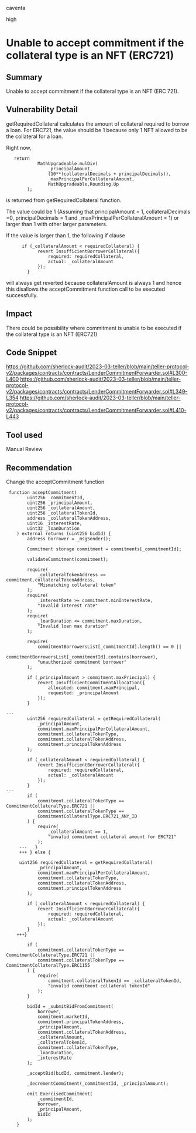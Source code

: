 caventa

high

# Unable to accept commitment if the collateral type is an NFT (ERC721)

## Summary
Unable to accept commitment if the collateral type is an NFT (ERC 721).

## Vulnerability Detail
getRequiredCollateral calculates the amount of collateral required to borrow a loan. For ERC721, the value should be 1 because only 1 NFT allowed to be the collateral for a loan.

Right now, 

```solidity
   return
            MathUpgradeable.mulDiv(
                _principalAmount,
                (10**(collateralDecimals + principalDecimals)),
                _maxPrincipalPerCollateralAmount,
                MathUpgradeable.Rounding.Up
        );
```

 is returned from getRequiredCollateral function. 
 
 The value could be 1 (Assuming that principalAmount = 1, collateralDecimals =0,  principalDecimals = 1 and _maxPrincipalPerCollateralAmount = 1) or larger than 1 with other larger parameters.
 
 If the value is larger than 1,  the following if clause
 
```solidity
      if (_collateralAmount < requiredCollateral) {
            revert InsufficientBorrowerCollateral({
                required: requiredCollateral,
                actual: _collateralAmount
            });
        }
```
 
will always get reverted because collateralAmount is always 1 and hence this disallows the acceptCommitment function call to be executed successfully.
 
## Impact
There could be possibility where commitment is unable to be executed if the collateral type is an NFT (ERC721)

## Code Snippet
https://github.com/sherlock-audit/2023-03-teller/blob/main/teller-protocol-v2/packages/contracts/contracts/LenderCommitmentForwarder.sol#L300-L400
https://github.com/sherlock-audit/2023-03-teller/blob/main/teller-protocol-v2/packages/contracts/contracts/LenderCommitmentForwarder.sol#L349-L354
https://github.com/sherlock-audit/2023-03-teller/blob/main/teller-protocol-v2/packages/contracts/contracts/LenderCommitmentForwarder.sol#L410-L443

## Tool used
Manual Review

## Recommendation
Change the acceptCommitment function

```solidity
 function acceptCommitment(
        uint256 _commitmentId,
        uint256 _principalAmount,
        uint256 _collateralAmount,
        uint256 _collateralTokenId,
        address _collateralTokenAddress,
        uint16 _interestRate,
        uint32 _loanDuration
    ) external returns (uint256 bidId) {
        address borrower = _msgSender();

        Commitment storage commitment = commitments[_commitmentId];

        validateCommitment(commitment);

        require(
            _collateralTokenAddress == commitment.collateralTokenAddress,
            "Mismatching collateral token"
        );
        require(
            _interestRate >= commitment.minInterestRate,
            "Invalid interest rate"
        );
        require(
            _loanDuration <= commitment.maxDuration,
            "Invalid loan max duration"
        );

        require(
            commitmentBorrowersList[_commitmentId].length() == 0 ||
                commitmentBorrowersList[_commitmentId].contains(borrower),
            "unauthorized commitment borrower"
        );

        if (_principalAmount > commitment.maxPrincipal) {
            revert InsufficientCommitmentAllocation({
                allocated: commitment.maxPrincipal,
                requested: _principalAmount
            });
        }

---
        uint256 requiredCollateral = getRequiredCollateral(
            _principalAmount,
            commitment.maxPrincipalPerCollateralAmount,
            commitment.collateralTokenType,
            commitment.collateralTokenAddress,
            commitment.principalTokenAddress
        );

        if (_collateralAmount < requiredCollateral) {
            revert InsufficientBorrowerCollateral({
                required: requiredCollateral,
                actual: _collateralAmount
            });
        }
---
        if (
            commitment.collateralTokenType == CommitmentCollateralType.ERC721 ||
            commitment.collateralTokenType ==
            CommitmentCollateralType.ERC721_ANY_ID
        ) {
            require(
                _collateralAmount == 1,
                "invalid commitment collateral amount for ERC721"
            );
     ---   }
     +++ } else {
     
     uint256 requiredCollateral = getRequiredCollateral(
            _principalAmount,
            commitment.maxPrincipalPerCollateralAmount,
            commitment.collateralTokenType,
            commitment.collateralTokenAddress,
            commitment.principalTokenAddress
        );

        if (_collateralAmount < requiredCollateral) {
            revert InsufficientBorrowerCollateral({
                required: requiredCollateral,
                actual: _collateralAmount
            });
        }
    +++}
           
        if (
            commitment.collateralTokenType == CommitmentCollateralType.ERC721 ||
            commitment.collateralTokenType == CommitmentCollateralType.ERC1155
        ) {
            require(
                commitment.collateralTokenId == _collateralTokenId,
                "invalid commitment collateral tokenId"
            );
        }

        bidId = _submitBidFromCommitment(
            borrower,
            commitment.marketId,
            commitment.principalTokenAddress,
            _principalAmount,
            commitment.collateralTokenAddress,
            _collateralAmount,
            _collateralTokenId,
            commitment.collateralTokenType,
            _loanDuration,
            _interestRate
        );

        _acceptBid(bidId, commitment.lender);

        _decrementCommitment(_commitmentId, _principalAmount);

        emit ExercisedCommitment(
            _commitmentId,
            borrower,
            _principalAmount,
            bidId
        );
    }
```
